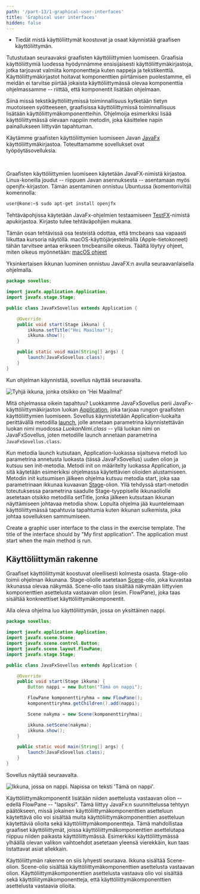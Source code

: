 ```yaml
---
path: '/part-13/1-graphical-user-interfaces'
title: 'Graphical user interfaces'
hidden: false
---
```


<text-box variant='learningObjectives' name='Oppimistavoitteet'>

- Tiedät mistä käyttöliittymät koostuvat ja osaat käynnistää graafisen käyttöliittymän.

</text-box>


Tutustutaan seuraavaksi graafisten käyttöliittymien luomiseen. Graafisia käyttöliittymiä luodessa hyödynnämme ensisijaisesti käyttöliittymäkirjastoja, jotka tarjoavat valmiita komponentteja kuten nappeja ja tekstikenttiä. Käyttöliittymäkirjastot hoitavat komponenttien piirtämisen puolestamme, eli meidän ei tarvitse piirtää jokaista käyttöliittymässä olevaa komponenttia ohjelmassamme -- riittää, että komponentit lisätään ohjelmaan.

Siinä missä tekstikäyttöliittymissä toiminnallisuus kytketään tietyn muotoiseen syötteeseen, graafisissa käyttöliittymissä toiminnallisuus lisätään käyttöliittymäkomponentteihin. Ohjelmoija esimerkiksi lisää käyttöliittymässä olevaan nappiin metodin, joka käsittelee napin painallukseen liittyvän tapahtuman.

Käytämme graafisten käyttöliittymien luomiseen Javan [JavaFx](https://en.wikipedia.org/wiki/JavaFX) käyttöliittymäkirjastoa. Toteuttamamme sovellukset ovat työpöytäsovelluksia.

<br/>

<text-box variant='hint' name='Graafiset käyttöliittymät ja tarvittavat kirjastot'>

Graafisten käyttöliittymien luomiseen käytetään JavaFX-nimistä kirjastoa. Linux-koneilla joudut -- riippuen Javan asennuksesta -- asentamaan myös openjfx-kirjaston. Tämän asentaminen onnistuu Ubuntussa (komentoriviltä) komennolla:

```bash
user@kone:~$ sudo apt-get install openjfx
```

Tehtäväpohjissa käytetään JavaFx-ohjelmien testaamiseen [TestFX](https://github.com/TestFX/TestFX/wiki)-nimistä apukirjastoa. Kirjasto tulee tehtäväpohjien mukana.

</text-box>

<text-box variant='hint' name='Tarvittavat oikeudet macOS:lla tehtävien testeihin'>

Tämän osan tehtävissä osa testeistä odottaa, että tmcbeans saa vapaasti liikuttaa kursoria näytöllä. macOS-käyttöjärjestelmällä (Apple-tietokoneet) tähän tarvitsee antaa erikseen tmcbeansille oikeus. Täältä löytyy ohjeet, miten oikeus myönnetään: [macOS ohjeet](/macos-ohjeet)

</text-box>

Yksinkertaisen ikkunan luominen onnistuu JavaFX:n avulla seuraavanlaisella ohjelmalla.


```java
package sovellus;

import javafx.application.Application;
import javafx.stage.Stage;

public class JavaFxSovellus extends Application {

    @Override
    public void start(Stage ikkuna) {
        ikkuna.setTitle("Hei Maailma!");
        ikkuna.show();
    }

    public static void main(String[] args) {
        launch(JavaFxSovellus.class);
    }
}
```


Kun ohjelman käynnistää, sovellus näyttää seuraavalta.


<img src="../img/material/gui-helloworld.png" alt="Tyhjä ikkuna, jonka otsikko on 'Hei Maailma!'"/>



Mitä ohjelmassa oikein tapahtuu? Luokkamme JavaFxSovellus perii JavaFx-käyttöliittymäkirjaston luokan [Application](https://docs.oracle.com/javase/8/javafx/api/javafx/application/Application.html), joka tarjoaa rungon graafisten käyttöliittymien luomiseen. Sovellus käynnistetään Application-luokalta perittävällä metodilla [launch](https://docs.oracle.com/javase/8/javafx/api/javafx/application/Application.html#launch-java.lang.Class-java.lang.String...--), jolle annetaan parametrina käynnistettävän luokan nimi muodossa *LuokanNimi.class* -- yllä luokan nimi on JavaFxSovellus, joten metodille launch annetaan parametrina `JavaFxSovellus.class`.


Kun metodia launch kutsutaan, Application-luokassa sijaitseva metodi luo parametrina annetusta luokasta (tässä JavaFxSovellus) uuden olion ja kutsuu sen init-metodia. Metodi init on määritelty luokassa Application, ja sitä käytetään esimerkiksi ohjelmassa käytettävien olioiden alustamiseen. Metodin init kutsumisen jälkeen ohjelma kutsuu metodia start, joka saa parametrinaan ikkunaa kuvaavan [Stage](https://docs.oracle.com/javase/8/javafx/api/javafx/stage/Stage.html)-olion. Yllä tehdyssä start-metodin toteutuksessa parametrina saadulle Stage-tyyppiselle ikkunaoliolle asetetaan otsikko metodilla setTitle, jonka jälkeen kutsutaan ikkunan näyttämiseen johtavaa metodia show. Lopulta ohjelma jää kuuntelemaan käyttöliittymässä tapahtuvia tapahtumia kuten ikkunan sulkemista, joka johtaa sovelluksen sammumiseen.


<programming-exercise name='My first application' tmcname='part13-Part13_01.MyFirstApplication'>

<!-- Luo tehtäväpohjassa olevaan luokkaan graafinen käyttöliittymä, jonka otsikkona on "Sovellukseni". Sovelluksen tulee käynnistyä kun main-metodi suoritetaan. -->
Create a graphic user interface to the class in the exercise template. The title of the interface should by "My first application". The application must start when the main method is run.

</programming-exercise>


## Käyttöliittymän rakenne

Graafiset käyttöliittymät koostuvat oleellisesti kolmesta osasta. Stage-olio toimii ohjelman ikkunana. Stage-oliolle asetetaan [Scene](https://docs.oracle.com/javase/8/javafx/api/javafx/scene/Scene.html)-olio, joka kuvastaa ikkunassa olevaa näkymää. Scene-olio taas sisältää näkymään liittyvien komponenttien asettelusta vastaavan olion (esim. FlowPane), joka taas sisältää konkreettiset käyttöliittymäkomponentit.

Alla oleva ohjelma luo käyttöliittymän, jossa on yksittäinen nappi.


```java
package sovellus;

import javafx.application.Application;
import javafx.scene.Scene;
import javafx.scene.control.Button;
import javafx.scene.layout.FlowPane;
import javafx.stage.Stage;

public class JavaFxSovellus extends Application {

    @Override
    public void start(Stage ikkuna) {
        Button nappi = new Button("Tämä on nappi");

        FlowPane komponenttiryhma = new FlowPane();
        komponenttiryhma.getChildren().add(nappi);

        Scene nakyma = new Scene(komponenttiryhma);

        ikkuna.setScene(nakyma);
        ikkuna.show();
    }

    public static void main(String[] args) {
        launch(JavaFxSovellus.class);
    }
}
```

Sovellus näyttää seuraavalta.

<img src="../img/material/gui-nappi.png" alt="Ikkuna, jossa on nappi. Napissa on teksti 'Tämä on nappi'."/>


Käyttöliittymäkomponentit lisätään niiden asettelusta vastaavan olion -- edellä FlowPane -- "lapsiksi". Tämä liittyy JavaFx:n suunnittelussa tehtyyn päätökseen, missä jokainen käyttöliittymäkomponenttien asetteluun käytettävä olio voi sisältää muita käyttöliittymäkomponenttien asetteluun käytettäviä olioita sekä käyttöliittymäkomponentteja. Tämä mahdollistaa graafiset käyttöliittymät, joissa käyttöliittymäkomponenttien asettelutapa riippuu niiden paikasta käyttöliittymässä. Esimerkiksi käyttöliittymässä ylhäällä olevan valikon vaihtoehdot asetetaan yleensä vierekkäin, kun taas listattavat asiat allekkain.


Käyttöliittymän rakenne on siis lyhyesti seuraava. Ikkuna sisältää Scene-olion. Scene-olio sisältää käyttöliittymäkomponenttien asettelusta vastaavan olion. Käyttöliittymäkomponenttien asettelusta vastaava olio voi sisältää sekä käyttöliitymäkomponentteja, että käyttöliittymäkomponenttien asettelusta vastaavia olioita.
